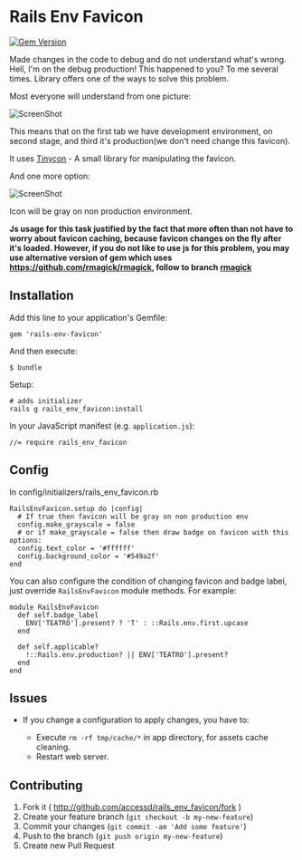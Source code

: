 Rails Env Favicon
================================

[![Gem Version](https://badge.fury.io/rb/rails-env-favicon.svg)](http://badge.fury.io/rb/rails-env-favicon)

Made changes in the code to debug and do not understand what's wrong. 
Hell, I'm on the debug production! This happened to you? To me several times.
Library offers one of the ways to solve this problem.

Most everyone will understand from one picture:

![ScreenShot](https://raw.github.com/accessd/rails-env-favicon/master/doc/img/sample.png)

This means that on the first tab we have development environment, on second stage, and third it's production(we don't need change this favicon).

It uses [Tinycon](https://github.com/tommoor/tinycon) - A small library for manipulating the favicon.

And one more option:

![ScreenShot](https://raw.github.com/accessd/rails-env-favicon/master/doc/img/sample-grayscale.png)

Icon will be gray on non production environment.

__Js usage for this task justified by the fact that more often than not have to worry about favicon caching, because favicon changes on the fly after it's loaded. However, if you do not like to use js for this problem, you may use alternative version of gem which uses https://github.com/rmagick/rmagick, follow to branch [rmagick](https://github.com/accessd/rails-env-favicon/tree/rmagick)__

Installation
------------

Add this line to your application's Gemfile:

    gem 'rails-env-favicon'

And then execute:

    $ bundle

Setup:

    # adds initializer
    rails g rails_env_favicon:install

In your JavaScript manifest (e.g. `application.js`):

    //= require rails_env_favicon

Config
------------

In config/initializers/rails_env_favicon.rb

    RailsEnvFavicon.setup do |config|
      # If true then favicon will be gray on non production env
      config.make_grayscale = false
      # or if make_grayscale = false then draw badge on favicon with this options:
      config.text_color = '#ffffff'
      config.background_color = '#549a2f'
    end

You can also configure the condition of changing favicon and badge label, just override `RailsEnvFavicon` module methods. For example:

    module RailsEnvFavicon
      def self.badge_label
        ENV['TEATRO'].present? ? 'T' : ::Rails.env.first.upcase
      end

      def self.applicable?
        !::Rails.env.production? || ENV['TEATRO'].present?
      end
    end

Issues
-------------

  * If you change a configuration to apply changes, you have to:

    * Execute `rm -rf tmp/cache/*` in app directory, for assets cache cleaning.
    * Restart web server.

Contributing
-------------

1. Fork it ( http://github.com/accessd/rails_env_favicon/fork )
2. Create your feature branch (`git checkout -b my-new-feature`)
3. Commit your changes (`git commit -am 'Add some feature'`)
4. Push to the branch (`git push origin my-new-feature`)
5. Create new Pull Request
